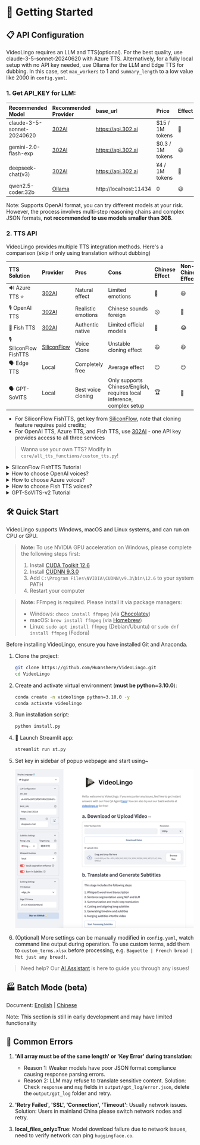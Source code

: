 # 🚀 Getting Started

## 📋 API Configuration
VideoLingo requires an LLM and TTS(optional). For the best quality, use claude-3-5-sonnet-20240620 with Azure TTS. Alternatively, for a fully local setup with no API key needed, use Ollama for the LLM and Edge TTS for dubbing. In this case, set `max_workers` to 1 and `summary_length` to a low value like 2000 in `config.yaml`.

### 1. **Get API_KEY for LLM**:

| Recommended Model | Recommended Provider | base_url | Price | Effect |
|:-----|:---------|:---------|:-----|:---------|
| claude-3-5-sonnet-20240620 | [302AI](https://gpt302.saaslink.net/C2oHR9) | https://api.302.ai | $15 / 1M tokens | 🤩 |
| gemini-2.0-flash-exp | [302AI](https://gpt302.saaslink.net/C2oHR9) | https://api.302.ai | $0.3 / 1M tokens | 😃 |
| deepseek-chat(v3) | [302AI](https://gpt302.saaslink.net/C2oHR9) | https://api.302.ai | ¥4 / 1M tokens | 🥳 |
| qwen2.5-coder:32b | [Ollama](https://ollama.ai) | http://localhost:11434 | 0 | 😃 |

Note: Supports OpenAI format, you can try different models at your risk. However, the process involves multi-step reasoning chains and complex JSON formats, **not recommended to use models smaller than 30B**.

### 2. **TTS API**
VideoLingo provides multiple TTS integration methods. Here's a comparison (skip if only using translation without dubbing)

| TTS Solution | Provider | Pros | Cons | Chinese Effect | Non-Chinese Effect |
|:---------|:---------|:-----|:-----|:---------|:-----------|
| 🔊 Azure TTS ⭐ | [302AI](https://gpt302.saaslink.net/C2oHR9) | Natural effect | Limited emotions | 🤩 | 😃 |
| 🎙️ OpenAI TTS | [302AI](https://gpt302.saaslink.net/C2oHR9) | Realistic emotions | Chinese sounds foreign | 😕 | 🤩 |
| 🎤 Fish TTS | [302AI](https://gpt302.saaslink.net/C2oHR9) | Authentic native | Limited official models | 🤩 | 😂 |
| 🎙️ SiliconFlow FishTTS | [SiliconFlow](https://cloud.siliconflow.cn/i/ttKDEsxE) | Voice Clone | Unstable cloning effect | 😃 | 😃 |
| 🗣 Edge TTS | Local | Completely free | Average effect | 😐 | 😐 |
| 🗣️ GPT-SoVITS | Local | Best voice cloning | Only supports Chinese/English, requires local inference, complex setup | 🏆 | 🚫 |

- For SiliconFlow FishTTS, get key from [SiliconFlow](https://cloud.siliconflow.cn/i/ttKDEsxE), note that cloning feature requires paid credits;
- For OpenAI TTS, Azure TTS, and Fish TTS, use [302AI](https://gpt302.saaslink.net/C2oHR9) - one API key provides access to all three services
> Wanna use your own TTS? Modify in `core/all_tts_functions/custom_tts.py`!

<details>
<summary>SiliconFlow FishTTS Tutorial</summary>

Currently supports 3 modes:

1. `preset`: Uses fixed voice, can preview on [Official Playground](https://cloud.siliconflow.cn/playground/text-to-speech/17885302608), default is `anna`.
2. `clone(stable)`: Corresponds to fishtts api's `custom`, uses voice from uploaded audio, automatically samples first 10 seconds of video for voice, better voice consistency.
3. `clone(dynamic)`: Corresponds to fishtts api's `dynamic`, uses each sentence as reference audio during TTS, may have inconsistent voice but better effect.

</details>

<details>
<summary>How to choose OpenAI voices?</summary>

Voice list can be found on the [official website](https://platform.openai.com/docs/guides/text-to-speech/voice-options), such as `alloy`, `echo`, `nova`, etc. Modify `openai_tts.voice` in `config.yaml`.

</details>
<details>
<summary>How to choose Azure voices?</summary>

Recommended to try voices in the [online demo](https://speech.microsoft.com/portal/voicegallery). You can find the voice code in the code on the right, e.g. `zh-CN-XiaoxiaoMultilingualNeural`

</details>

<details>
<summary>How to choose Fish TTS voices?</summary>

Go to the [official website](https://fish.audio/en/) to listen and choose voices. Find the voice code in the URL, e.g. Dingzhen is `54a5170264694bfc8e9ad98df7bd89c3`. Popular voices are already added in `config.yaml`. To use other voices, modify the `fish_tts.character_id_dict` dictionary in `config.yaml`.

</details>

<details>
<summary>GPT-SoVITS-v2 Tutorial</summary>

1. Check requirements and download the package from [official Yuque docs](https://www.yuque.com/baicaigongchang1145haoyuangong/ib3g1e/dkxgpiy9zb96hob4#KTvnO).

2. Place `GPT-SoVITS-v2-xxx` and `VideoLingo` in the same directory. **Note they should be parallel folders.**

3. Choose one of the following ways to configure the model:

   a. Self-trained model:
   - After training, `tts_infer.yaml` under `GPT-SoVITS-v2-xxx\GPT_SoVITS\configs` will have your model path auto-filled. Copy and rename it to `your_preferred_english_character_name.yaml`
   - In the same directory as the `yaml` file, place reference audio named `your_preferred_english_character_name_reference_audio_text.wav` or `.mp3`, e.g. `Huanyuv2_Hello, this is a test audio.wav`
   - In VideoLingo's sidebar, set `GPT-SoVITS Character` to `your_preferred_english_character_name`.

   b. Use pre-trained model:
   - Download my model from [here](https://vip.123pan.cn/1817874751/8137723), extract and overwrite to `GPT-SoVITS-v2-xxx`.
   - Set `GPT-SoVITS Character` to `Huanyuv2`.

   c. Use other trained models:
   - Place `xxx.ckpt` in `GPT_weights_v2` folder and `xxx.pth` in `SoVITS_weights_v2` folder.
   - Following method a, rename `tts_infer.yaml` and modify `t2s_weights_path` and `vits_weights_path` under `custom` to point to your models, e.g.:
  
      ```yaml
      # Example config for method b:
      t2s_weights_path: GPT_weights_v2/Huanyu_v2-e10.ckpt
      version: v2
      vits_weights_path: SoVITS_weights_v2/Huanyu_v2_e10_s150.pth
      ```
   - Following method a, place reference audio in the same directory as the `yaml` file, named `your_preferred_english_character_name_reference_audio_text.wav` or `.mp3`, e.g. `Huanyuv2_Hello, this is a test audio.wav`. The program will auto-detect and use it.
   - ⚠️ Warning: **Please use English for `character_name`** to avoid errors. `reference_audio_text` can be in Chinese. Currently in beta, may produce errors.


   ```
   # Expected directory structure:
   .
   ├── VideoLingo
   │   └── ...
   └── GPT-SoVITS-v2-xxx
       ├── GPT_SoVITS
       │   └── configs
       │       ├── tts_infer.yaml
       │       ├── your_preferred_english_character_name.yaml
       │       └── your_preferred_english_character_name_reference_audio_text.wav
       ├── GPT_weights_v2
       │   └── [your GPT model file]
       └── SoVITS_weights_v2
           └── [your SoVITS model file]
   ```
        
After configuration, select `Reference Audio Mode` in the sidebar (see Yuque docs for details). During dubbing, VideoLingo will automatically open GPT-SoVITS inference API port in the command line, which can be closed manually after completion. Note that stability depends on the base model chosen.</details>

## 🛠️ Quick Start

VideoLingo supports Windows, macOS and Linux systems, and can run on CPU or GPU.

> **Note:** To use NVIDIA GPU acceleration on Windows, please complete the following steps first:
> 1. Install [CUDA Toolkit 12.6](https://developer.download.nvidia.com/compute/cuda/12.6.0/local_installers/cuda_12.6.0_560.76_windows.exe)
> 2. Install [CUDNN 9.3.0](https://developer.download.nvidia.com/compute/cudnn/9.3.0/local_installers/cudnn_9.3.0_windows.exe)
> 3. Add `C:\Program Files\NVIDIA\CUDNN\v9.3\bin\12.6` to your system PATH
> 4. Restart your computer

> **Note:** FFmpeg is required. Please install it via package managers:
> - Windows: ```choco install ffmpeg``` (via [Chocolatey](https://chocolatey.org/))
> - macOS: ```brew install ffmpeg``` (via [Homebrew](https://brew.sh/))
> - Linux: ```sudo apt install ffmpeg``` (Debian/Ubuntu) or ```sudo dnf install ffmpeg``` (Fedora)

Before installing VideoLingo, ensure you have installed Git and Anaconda.

1. Clone the project:
   ```bash
   git clone https://github.com/Huanshere/VideoLingo.git
   cd VideoLingo
   ```

2. Create and activate virtual environment (**must be python=3.10.0**):
   ```bash
   conda create -n videolingo python=3.10.0 -y
   conda activate videolingo
   ```

3. Run installation script:
   ```bash
   python install.py
   ```

4. 🎉 Launch Streamlit app:
   ```bash
   streamlit run st.py
   ```

5. Set key in sidebar of popup webpage and start using~

   ![tutorial](./en_page.png)

6. (Optional) More settings can be manually modified in `config.yaml`, watch command line output during operation. To use custom terms, add them to `custom_terms.xlsx` before processing, e.g. `Baguette | French bread | Not just any bread!`.

> Need help? Our [AI Assistant](https://share.fastgpt.in/chat/share?shareId=066w11n3r9aq6879r4z0v9rh) is here to guide you through any issues!

## 🏭 Batch Mode (beta)

Document: [English](/batch/README.md) | [Chinese](/batch/README.zh.md)

Note: This section is still in early development and may have limited functionality

## 🚨 Common Errors

1. **'All array must be of the same length' or 'Key Error' during translation**: 
   - Reason 1: Weaker models have poor JSON format compliance causing response parsing errors.
   - Reason 2: LLM may refuse to translate sensitive content.
   Solution: Check `response` and `msg` fields in `output/gpt_log/error.json`, delete the `output/gpt_log` folder and retry.

2. **'Retry Failed', 'SSL', 'Connection', 'Timeout'**: Usually network issues. Solution: Users in mainland China please switch network nodes and retry.

3. **local_files_only=True**: Model download failure due to network issues, need to verify network can ping `huggingface.co`.
